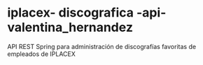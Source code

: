 # iplacex- discografica -api-valentina_hernandez
 API REST Spring para administración de discografías favoritas de empleados de IPLACEX
